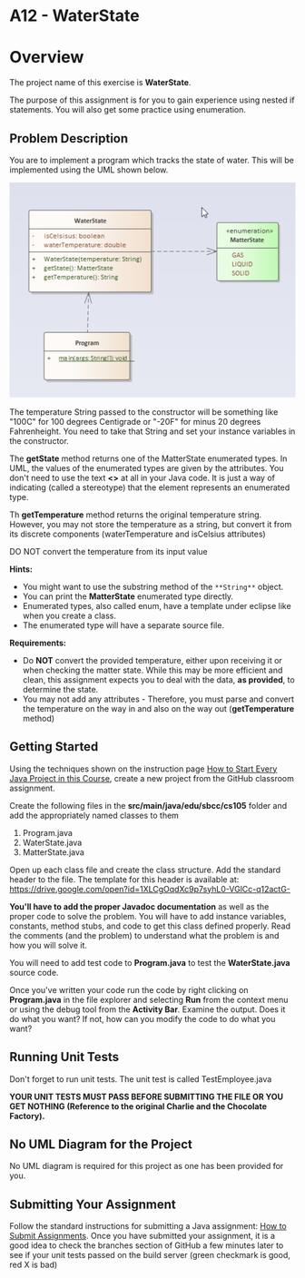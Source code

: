 # A12 - WaterState

# Overview

The project name of this exercise is **WaterState**.

The purpose of this assignment is for you to gain experience using nested if statements. You will also get some practice using enumeration.

## Problem Description

You are to implement a program which tracks the state of water. This will be implemented using the UML shown below.

![Water State](images/WaterState-ClassDiagram.png)

The temperature String passed to the constructor will be something like "100C" for 100 degrees Centigrade or "-20F" for minus 20 degrees Fahrenheight. You need to take that String and set your instance variables in the constructor.

The **getState** method returns one of the MatterState enumerated types. In UML, the values of the enumerated types are given by the attributes. You don't need to use the text **<<enumeration>>** at all in your Java code. It is just a way of indicating (called a stereotype) that the element represents an enumerated type.

Th **getTemperature** method returns the original temperature string. However, you may not store the temperature as a string, but convert it from its discrete components (waterTemperature and isCelsius attributes)

DO NOT convert the temperature from its input value

**Hints:**

- You might want to use the substring method of the `**String**` object.
- You can print the **MatterState** enumerated type directly.
- Enumerated types, also called enum, have a template under eclipse like when you create a class.
- The enumerated type will have a separate source file.

**Requirements:**

- Do **NOT** convert the provided temperature, either upon receiving it or when checking the matter state. While this may be more efficient and clean, this assignment expects you to deal with the data, **as provided**, to determine the state.
- You may not add any attributes - Therefore, you must parse and convert the temperature on the way in and also on the way out (**getTemperature** method)

## Getting Started

Using the techniques shown on the instruction page [How to Start Every Java Project in this Course](https://canvas.sbcc.edu/courses/25771/modules/items/760779), create a new project from the GitHub classroom assignment.

Create the following files in the **src/main/java/edu/sbcc/cs105** folder and add the appropriately named classes to them

1. Program.java
2. WaterState.java
3. MatterState.java

Open up each class file and create the class structure. Add the standard header to the file.  The template for this header is available at: https://drive.google.com/open?id=1XLCgOqdXc9p7syhL0-VGlCc-q12actG-

**You'll have to add the proper Javadoc documentation** as well as the proper code to solve the problem. You will have to add instance variables, constants, method stubs, and code to get this class defined properly. Read the comments (and the problem) to understand what the problem is and how you will solve it.  

You will need to add test code to **Program.java** to test the **WaterState.java** source code. 

Once you've written your code run the code by right clicking on **Program.java** in the file explorer and selecting **Run** from the context menu or using the debug tool from the **Activity Bar**. Examine the output. Does it do what you want? If not, how can you modify the code to do what you want?

## Running Unit Tests

Don't forget to run unit tests. The unit test is called TestEmployee.java

**YOUR UNIT TESTS MUST PASS BEFORE SUBMITTING THE FILE OR YOU GET NOTHING (Reference to the original Charlie and the Chocolate Factory).**

## No UML Diagram for the Project

No UML diagram is required for this project as one has been provided for you.

## Submitting Your Assignment

Follow the standard instructions for submitting a Java assignment: [How to Submit Assignments](https://canvas.sbcc.edu/courses/25771/pages/how-to-submit-assignments-new?module_item_id=761292). Once you have submitted your assignment, it is a good idea to check the branches section of GitHub a few minutes later to see if your unit tests passed on the build server (green checkmark is good, red X is bad)
